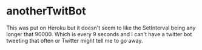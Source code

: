 # anotherTwitBot

This was put on Heroku but it doesn't seem to like the SetInterval being any longer that 90000.
Which is every 9 seconds and I can't have a twitter bot tweeting that often or Twitter might tell me to go away.



